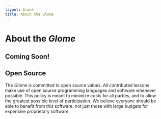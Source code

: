 ```yaml
---
layout: blank
title: About the Glome
---
```


# About the _Glome_

## Coming Soon!

## Open Source
The _Glome_ is committed to open source values. All contributed lessons make use of open source programming languages and software whenever possible. This policy is meant to minimize costs for all parties, and to allow the greatest possible level of participation. We believe everyone should be able to benefit from this software, not just those with large  budgets for expensive proprietary software.

